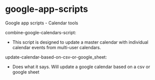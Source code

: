 # google-app-scripts
Google app scripts - Calendar tools

combine-google-calendars-script:
- This script is designed to update a master calendar with individual calendar events from multi-user calendars.

update-calendar-based-on-csv-or-google_sheet:
- Does what it says. Will update a google calendar based on a csv or google sheet
